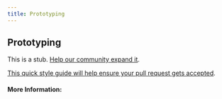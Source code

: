```yaml
---
title: Prototyping
---
```


## Prototyping

This is a stub. [Help our community expand it](https://github.com/freeCodeCamp/guide-articles/tree/master/articles/User-Experience-Design/Prototyping/index.md).

[This quick style guide will help ensure your pull request gets accepted](https://github.com/freeCodeCamp/guide-articles/blob/master/README.md).

<!-- The article goes here, in GitHub-flavored Markdown. Feel free to add YouTube videos, images, and CodePen/JSBin embeds  -->

#### More Information:
<!-- Please add any articles you think might be helpful to read before writing the article -->


